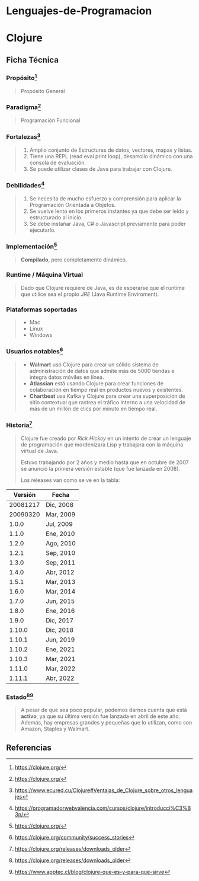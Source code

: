 # Lenguajes-de-Programacion

# Clojure

## Ficha Técnica

### Propósito[^1]

> Propósito General

### Paradigma[^1]

> Programación Funcional

### Fortalezas[^2]

> 1. Amplio conjunto de Estructuras de datos, vectores, mapas y listas.
> 2. Tiene una REPL (read eval print loop), desarrollo dinámico con una consola de evaluación.
> 3. Se puede utilizar clases de Java para trabajar con Clojure.

### Debilidades[^3]

> 1. Se necesita de mucho esfuerzo y comprensión para aplicar la Programación Orientada a Objetos.
> 2. Se vuelve lento en los primeros instantes ya que debe ser leído y estructurado al inicio.
> 3. Se debe instañar Java, C# o Javascript previamente para poder ejecutarlo.

### Implementación[^1]

> **Compilado**, pero completamente dinámico.

### Runtime / Máquina Virtual

> Dado que Clojure requiere de Java, es de esperarse que el runtime que utilice sea el propio *JRE* (Java Runtime Enviroment).

### Plataformas soportadas

> * Mac
> * Linux
> * Windows

### Usuarios notables[^4]

> * **Walmart** usó Clojure para crear un sólido sistema de administración de datos que admite más de 5000 tiendas e integra datos móviles en línea.
> * **Atlassian** está usando Clojure para crear funciones de colaboración en tiempo real en productos nuevos y existentes.
> * **Chartbeat** usa Kafka y Clojure para crear una superposición de sitio contextual que rastrea el tráfico interno a una velocidad de más de un millón de clics por minuto en tiempo real.

### Historia[^5]

> Clojure fue creado por *Rick Hickey* en un intento de crear un lenguaje de programación que mordenizara Lisp y trabajara con la máquina virtual de Java.
>
> Estuvo trabajando por 2 años y medio hasta que en octubre de 2007 se anunció la primera versión estable (que fue lanzada en 2008).
>
> Los releases van como se ve en la tabla:

| Versión | Fecha |
| --- | --- |
| 20081217 | Dic, 2008 |
| 20090320 | Mar, 2009 |
| 1.0.0 | Jul, 2009 |
| 1.1.0 | Ene, 2010 |
| 1.2.0 | Ago, 2010 |
| 1.2.1 | Sep, 2010 |
| 1.3.0 | Sep, 2011 |
| 1.4.0 | Abr, 2012 |
| 1.5.1 | Mar, 2013 |
| 1.6.0 | Mar, 2014 |
| 1.7.0 | Jun, 2015 |
| 1.8.0 | Ene, 2016 |
| 1.9.0 | Dic, 2017 |
| 1.10.0 | Dic, 2018 |
| 1.10.1 | Jun, 2019 |
| 1.10.2 | Ene, 2021 |
| 1.10.3 | Mar, 2021 |
| 1.11.0 | Mar, 2022 |
| 1.11.1 | Abr, 2022

### Estado[^5][^6]

> A pesar de que sea poco popular, podemos darnos cuenta que está **activo**, ya que su última versión fue lanzada en abril de este año. Además, hay empresas grandes y pequeñas que lo utilizan, como son Amazon, Staples y Walmart.

## Referencias

[^1]: https://clojure.org/

[^2]: https://www.ecured.cu/Clojure#Ventajas_de_Clojure_sobre_otros_lenguajes

[^3]: https://programadorwebvalencia.com/cursos/clojure/introducci%C3%B3n/

[^4]: https://clojure.org/community/success_stories

[^5]: https://clojure.org/releases/downloads_older

[^6]: https://www.apptec.cl/blog/clojure-que-es-y-para-que-sirve